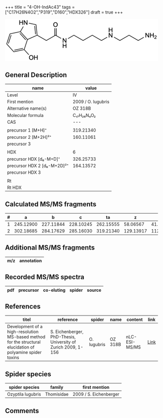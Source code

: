 +++
title = "4-OH-IndAc43"
tags = ["C17H26N4O2","P319","D160","HDX326"]
draft = true
+++

![](/img/4-OH-IndAc43.png)

## General Description

| name                        | value              |
|-----------------------------|--------------------|
| Level                       | IV                 |
| First mention               | 2009 / O. lugubris |
| Alternative name(s)         | OZ 318B            |
| Molecular formula           | C₁₇H₂₆N₄O₂         |
| CAS                         | ---                |
|                             |                    |
| precursor 1 [M+H]⁺          | 319.21340          |
| precursor 2 [M+2H]²⁺        | 160.11061          |
| precursor 3                 |                    |
|                             |                    |
| HDX                         | 6                  |
| precursor HDX   [d₆-M+D]⁺   | 326.25733          |
| precursor HDX 2 [d₆-M+2D]²⁺ | 164.13572          |
| precursor HDX 3             |                    |
|                             |                    |
| Rt                          |                    |
| Rt HDX                      |                    |

## Calculated MS/MS fragments

| # | a         | b         | c         | ta        | z         | y         | tz        |
|---|-----------|-----------|-----------|-----------|-----------|-----------|-----------|
| 1 | 245.12900 | 227.11844 | 228.10245 | 262.15555 | 58.06567  | 41.03912  | 75.09222  |
| 2 | 302.18685 | 284.17629 | 285.16030 | 319.21340 | 129.13917 | 112.11262 | 146.16572 |

## Additional MS/MS fragments

| m/z       | annotation |
|-----------|------------|

## Recorded MS/MS spectra

| pdf | precursor | co-eluting  | spider    | source                       |
|-----|-----------|-------------|-----------|------------------------------|

## References

| titel                                                                                                      | reference                                                     | spider      | name    | content       | link                                                               |
|------------------------------------------------------------------------------------------------------------|---------------------------------------------------------------|-------------|---------|---------------|--------------------------------------------------------------------|
| Development of a high-resolution MS-based method for the structural elucidation of polyamine spider toxins | S. Eichenberger, PhD-Thesis, University of Zurich 2009, 1-156 | O. lugubris | OZ 318B | nLC-ESI-MS/MS | [Link](https://www.zora.uzh.ch/id/eprint/12787/1/Eichenberger.pdf) |

## Spider species

| spider species    | family     | first mention          |
|-------------------|------------|------------------------|
| Ozyptila lugubris | Thomisidae | 2009 / S. Eichenberger |

## Comments